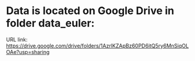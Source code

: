 # Data is located on Google Drive in folder data_euler:

URL link: https://drive.google.com/drive/folders/1AzrlKZApBz60PD6itQ5ry6MnSiqOLOAe?usp=sharing

